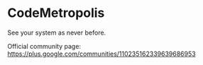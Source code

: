 CodeMetropolis
==============

See your system as never before.

Official community page: https://plus.google.com/communities/110235162339639686953

